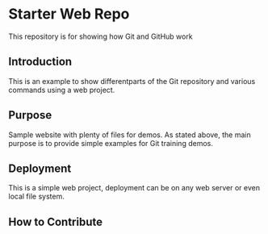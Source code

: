 # Starter Web Repo

This repository is for showing how Git and GitHub work

## Introduction

This is an example to show differentparts of the Git repository and various commands using a web project.

## Purpose

Sample website with plenty of files for demos.
As stated above, the main purpose is to provide simple examples for Git training demos.

## Deployment

This is a simple web project, deployment can be on any web server or even local file system. 

## How to Contribute